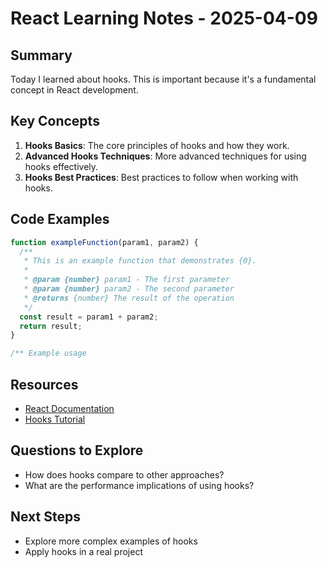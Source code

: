 # React Learning Notes - 2025-04-09

## Summary

Today I learned about hooks. This is important because it's a fundamental concept in React development.

## Key Concepts

1. **Hooks Basics**: The core principles of hooks and how they work.
2. **Advanced Hooks Techniques**: More advanced techniques for using hooks effectively.
3. **Hooks Best Practices**: Best practices to follow when working with hooks.

## Code Examples

```javascript
function exampleFunction(param1, param2) {
  /**
   * This is an example function that demonstrates {0}.
   *
   * @param {number} param1 - The first parameter
   * @param {number} param2 - The second parameter
   * @returns {number} The result of the operation
   */
  const result = param1 + param2;
  return result;
}

/** Example usage

```

## Resources

- [React Documentation](https://example.com/react-docs)
- [Hooks Tutorial](https://example.com/react/hooks)

## Questions to Explore

- How does hooks compare to other approaches?
- What are the performance implications of using hooks?

## Next Steps

- Explore more complex examples of hooks
- Apply hooks in a real project
